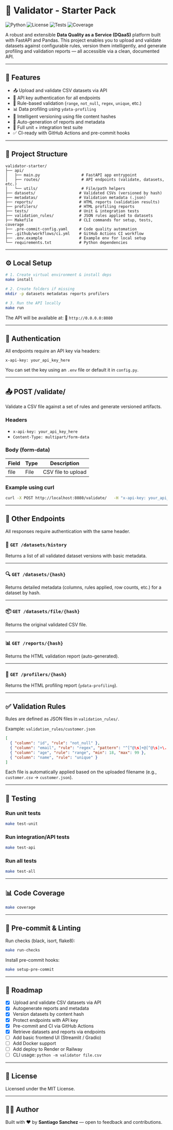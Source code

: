 # 🧪 Validator - Starter Pack

![Python](https://img.shields.io/badge/python-3.12-blue)
![License](https://img.shields.io/badge/license-MIT-green)
![Tests](https://img.shields.io/badge/tests-pytest%20%2B%20httpx-brightgreen)
![Coverage](https://img.shields.io/badge/coverage-pytest--cov-yellow)

A robust and extensible **Data Quality as a Service (DQaaS)** platform built with FastAPI and Pandas. This project enables you to upload and validate datasets against configurable rules, version them intelligently, and generate profiling and validation reports — all accessible via a clean, documented API.

---

## 🚀 Features

- 📤 Upload and validate CSV datasets via API
- 🔐 API key authentication for all endpoints
- 📐 Rule-based validation (`range`, `not_null`, `regex`, `unique`, etc.)
- 📊 Data profiling using `ydata-profiling`
- 🧠 Intelligent versioning using file content hashes
- 📝 Auto-generation of reports and metadata
- 🧪 Full unit + integration test suite
- ✅ CI-ready with GitHub Actions and pre-commit hooks

---

## 📁 Project Structure

```
validator-starter/
├── api/
│   ├── main.py                  # FastAPI app entrypoint
│   ├── routes/                  # API endpoints (validate, datasets, etc.)
│   └── utils/                   # File/path helpers
├── datasets/                   # Validated CSVs (versioned by hash)
├── metadatas/                  # Validation metadata (.json)
├── reports/                    # HTML reports (validation results)
├── profilers/                  # HTML profiling reports
├── tests/                      # Unit & integration tests
├── validation_rules/           # JSON rules applied to datasets
├── Makefile                    # CLI commands for setup, tests, coverage
├── .pre-commit-config.yaml     # Code quality automation
├── .github/workflows/ci.yml    # GitHub Actions CI workflow
├── .env.example                # Example env for local setup
└── requirements.txt            # Python dependencies
```

---

## ⚙️ Local Setup

```bash
# 1. Create virtual environment & install deps
make install

# 2. Create folders if missing
mkdir -p datasets metadatas reports profilers

# 3. Run the API locally
make run
```

The API will be available at:
📍 `http://0.0.0.0:8080`

---

## 🔐 Authentication

All endpoints require an API key via headers:

```
x-api-key: your_api_key_here
```

You can set the key using an `.env` file or default it in `config.py`.

---

## 📤 POST /validate/

Validate a CSV file against a set of rules and generate versioned artifacts.

### Headers
- `x-api-key: your_api_key_here`
- `Content-Type: multipart/form-data`

### Body (form-data)

| Field | Type | Description        |
|-------|------|--------------------|
| file  | File | CSV file to upload |

### Example using curl

```bash
curl -X POST http://localhost:8080/validate/   -H "x-api-key: your_api_key_here"   -F "file=@path/to/your.csv"
```

---

## 📂 Other Endpoints

All responses require authentication with the same header.

### 📄 `GET /datasets/history`

Returns a list of all validated dataset versions with basic metadata.

---

### 🔍 `GET /datasets/{hash}`

Returns detailed metadata (columns, rules applied, row counts, etc.) for a dataset by hash.

---

### 📦 `GET /datasets/file/{hash}`

Returns the original validated CSV file.

---

### 📊 `GET /reports/{hash}`

Returns the HTML validation report (auto-generated).

---

### 🧠 `GET /profilers/{hash}`

Returns the HTML profiling report (`ydata-profiling`).

---

## ✅ Validation Rules

Rules are defined as JSON files in `validation_rules/`.

Example: `validation_rules/customer.json`

```json
[
  { "column": "id", "rule": "not_null" },
  { "column": "email", "rule": "regex", "pattern": "^[^@\s]+@[^@\s]+\.[^@\s]+$" },
  { "column": "age", "rule": "range", "min": 18, "max": 99 },
  { "column": "name", "rule": "unique" }
]
```

Each file is automatically applied based on the uploaded filename (e.g., `customer.csv` → `customer.json`).

---

## 🧪 Testing

### Run unit tests

```bash
make test-unit
```

### Run integration/API tests

```bash
make test-api
```

### Run all tests

```bash
make test-all
```

---

## 📊 Code Coverage

```bash
make coverage
```

---

## 🔁 Pre-commit & Linting

Run checks (black, isort, flake8):

```bash
make run-checks
```

Install pre-commit hooks:

```bash
make setup-pre-commit
```

---

## 📌 Roadmap

- [x] Upload and validate CSV datasets via API
- [x] Autogenerate reports and metadata
- [x] Version datasets by content hash
- [x] Protect endpoints with API key
- [x] Pre-commit and CI via GitHub Actions
- [x] Retrieve datasets and reports via endpoints
- [ ] Add basic frontend UI (Streamlit / Gradio)
- [ ] Add Docker support
- [ ] Add deploy to Render or Railway
- [ ] CLI usage: `python -m validator file.csv`

---

## 📃 License

Licensed under the MIT License.

---

## 👨‍💻 Author

Built with ❤️ by **Santiago Sanchez** — open to feedback and contributions.

